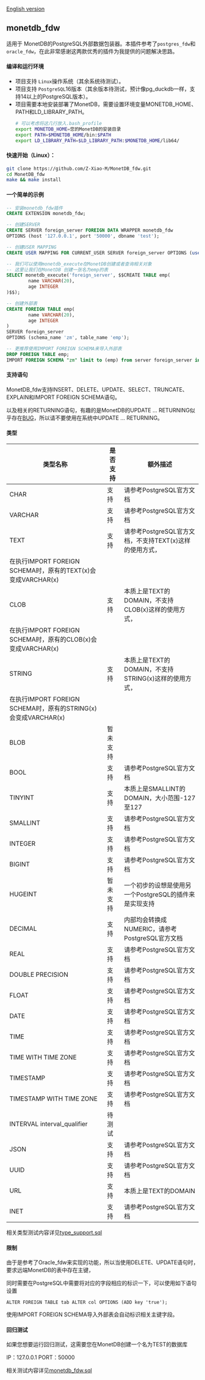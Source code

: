 [English version](README.md)

## monetdb\_fdw

适用于 MonetDB的PostgreSQL外部数据包装器。本插件参考了`postgres_fdw`和`oracle_fdw`，在此非常感谢这两款优秀的插件为我提供的问题解决思路。

#### 编译和运行环境

* 项目支持 `Linux`操作系统（其余系统待测试）。
* 项目支持 `PostgreSQL`16版本（其余版本待测试，预计像pg\_duckdb一样，支持14以上的PostgreSQL版本）。
* 项目需要本地安装部署了MonetDB，需要设置环境变量MONETDB\_HOME、PATH和LD\_LIBRARY\_PATH。
    ```sh
    # 可以考虑将这几行放入.bash_profile
    export MONETDB_HOME=您的MonetDB的安装目录
    export PATH=$MONETDB_HOME/bin:$PATH
    export LD_LIBRARY_PATH=$LD_LIBRARY_PATH:$MONETDB_HOME/lib64/
    ```

#### 快速开始（Linux）：

```sh
git clone https://github.com/Z-Xiao-M/MonetDB_fdw.git
cd MonetDB_fdw
make && make install
```

#### 一个简单的示例

```sql
-- 安装monetdb_fdw插件
CREATE EXTENSION monetdb_fdw;

-- 创建SERVER
CREATE SERVER foreign_server FOREIGN DATA WRAPPER monetdb_fdw
OPTIONS (host '127.0.0.1', port '50000', dbname 'test');

-- 创建USER MAPPING
CREATE USER MAPPING FOR CURRENT_USER SERVER foreign_server OPTIONS (user 'zm', password 'zm');

-- 我们可以使用monetdb_execute在MonetDB创建或者查询相关对象
-- 这里让我们在MonetDB 创建一张名为emp的表
SELECT monetdb_execute('foreign_server', $$CREATE TABLE emp(
        name VARCHAR(20),
        age INTEGER
)$$);

-- 创建外部表
CREATE FOREIGN TABLE emp(
        name VARCHAR(20),
        age INTEGER
)
SERVER foreign_server
OPTIONS (schema_name 'zm', table_name 'emp');

-- 更推荐使用IMPORT FOREIGN SCHEMA来导入外部表
DROP FOREIGN TABLE emp;
IMPORT FOREIGN SCHEMA "zm" limit to (emp) from server foreign_server into public;
```

#### 支持语句

MonetDB\_fdw支持INSERT、DELETE、UPDATE、SELECT、TRUNCATE、EXPLAIN和IMPORT FOREIGN SCHEMA语句。

以及相关的RETURNING语句，有趣的是MonetDB的UPDATE ... RETURNING似乎存在[BUG](https://github.com/MonetDB/MonetDB/issues/7623)，所以请不要使用在系统中UPDATE ... RETURNING。

#### 类型

| 类型名称                                                | 是否支持 | 额外描述                                 |
| --------------------------------------------------- | ---- | ------------------------------------ |
| CHAR                                                | 支持   | 请参考PostgreSQL官方文档                    |
| VARCHAR                                             | 支持   | 请参考PostgreSQL官方文档                    |
| TEXT                                                | 支持   | 请参考PostgreSQL官方文档，不支持TEXT(x)这样的使用方式， |
| 在执行IMPORT FOREIGN SCHEMA时，原有的TEXT(x)会变成VARCHAR(x)   |      |                                      |
| CLOB                                                | 支持   | 本质上是TEXT的DOMAIN，不支持CLOB(x)这样的使用方式，   |
| 在执行IMPORT FOREIGN SCHEMA时，原有的CLOB(x)会变成VARCHAR(x)   |      |                                      |
| STRING                                              | 支持   | 本质上是TEXT的DOMAIN，不支持STRING(x)这样的使用方式， |
| 在执行IMPORT FOREIGN SCHEMA时，原有的STRING(x)会变成VARCHAR(x) |      |                                      |
| BLOB                                                | 暂未支持 |                                      |
| BOOL                                                | 支持   | 请参考PostgreSQL官方文档                    |
| TINYINT                                             | 支持   | 本质上是SMALLINT的DOMAIN，大小范围-127至127     |
| SMALLINT                                            | 支持   | 请参考PostgreSQL官方文档                    |
| INTEGER                                             | 支持   | 请参考PostgreSQL官方文档                    |
| BIGINT                                              | 支持   | 请参考PostgreSQL官方文档                    |
| HUGEINT                                             | 暂未支持 | 一个初步的设想是使用另一个PostgreSQL的插件来是实现支持     |
| DECIMAL                                             | 支持   | 内部均会转换成NUMERIC，请参考PostgreSQL官方文档     |
| REAL                                                | 支持   | 请参考PostgreSQL官方文档                    |
| DOUBLE PRECISION                                    | 支持   | 请参考PostgreSQL官方文档                    |
| FLOAT                                               | 支持   | 请参考PostgreSQL官方文档                    |
| DATE                                                | 支持   | 请参考PostgreSQL官方文档                    |
| TIME                                                | 支持   | 请参考PostgreSQL官方文档                    |
| TIME WITH TIME ZONE                                 | 支持   | 请参考PostgreSQL官方文档                    |
| TIMESTAMP                                           | 支持   | 请参考PostgreSQL官方文档                    |
| TIMESTAMP WITH TIME ZONE                            | 支持   | 请参考PostgreSQL官方文档                    |
| INTERVAL interval\_qualifier                        | 待测试  |                                      |
| JSON                                                | 支持   | 请参考PostgreSQL官方文档                    |
| UUID                                                | 支持   | 请参考PostgreSQL官方文档                    |
| URL                                                 | 支持   | 本质上是TEXT的DOMAIN                      |
| INET                                                | 支持   | 请参考PostgreSQL官方文档                    |

相关类型测试内容详见[type\_support.sql](./sql/type_support.sql)

#### 限制

由于是参考了Oracle\_fdw来实现的功能，所以当使用DELETE、UPDATE语句时，要求远端MonetDB的表中存在主键，

同时需要在PostgreSQL中需要将对应的字段相应的标识一下，可以使用如下语句设置

```
ALTER FOREIGN TABLE tab ALTER col OPTIONS (ADD key 'true');
```

使用IMPORT FOREIGN SCHEMA导入外部表会自动标识相关主键字段。

#### 回归测试

如果您想要运行回归测试，这需要您在MonetDB创建一个名为TEST的数据库

IP：127.0.0.1 PORT：50000

相关测试内容详见[monetdb\_fdw.sql](./sql/monetdb_fdw.sql)


